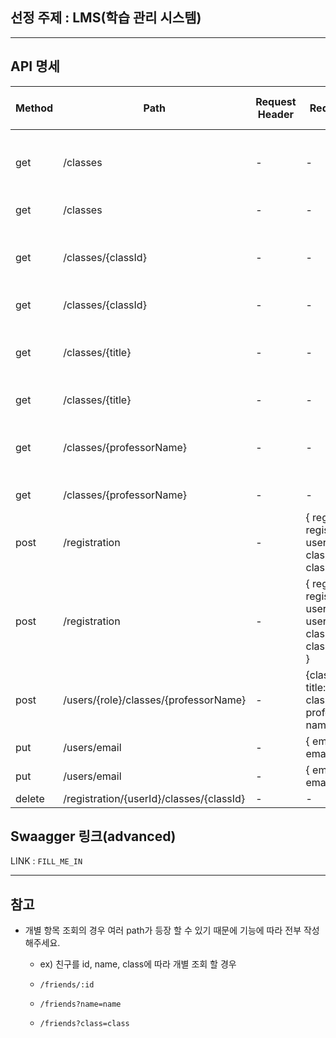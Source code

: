 ## 선정 주제 : LMS(학습 관리 시스템)  
---
## API 명세  
| Method | Path | Request Header | Request Body | Response Status Code | Response Body |  
| --- | --- | --- | --- | --- | --- |
| get | /classes | - | - | 200 ok | { classId: id, title: className, professorName: name } |   
| get | /classes | - | - | 400 bad request | - |  
| get | /classes/{classId} | - | - | 200 ok | { classId: id, title: className, professorName: name } |  
| get | /classes/{classId} | - | - | 400 bad request | - |  
| get | /classes/{title} | - | - | 200 ok | ( classId: id, title: className, professorName: name } |  
| get | /classes/{title} | - | - | 400 bad request | - |  
| get | /classes/{professorName} | - | - | 200 ok | ( classId: id, title: className, professorName: name } |  
| get | /classes/{professorName} | - | - | 400 bad request | - |  
| post | /registration | - | { registid: registration.id, userId: users.id, classId: classes.id } | 201 created | - |   
| post | /registration | - | { registid: registration.id, userId: users.userId, classId: classes.classId } | 400 bad request | - |  
| post | /users/{role}/classes/{professorName} | - | {classId: id, title: className, professorName: name | 201 created | - |   
| put | /users/email | - | { email: emailName } | 201 created | - |   
| put | /users/email | - | { email: emailName ) | 400 bad request | - |      
| delete | /registration/{userId}/classes/{classId} | - | - | 200 ok | - |     

## Swaagger 링크(advanced)  
LINK : `FILL_ME_IN`  

---

## 참고
- 개별 항목 조회의 경우 여러 path가 등장 할 수 있기 때문에 기능에 따라 전부 작성해주세요.
    - ex) 친구를 id, name, class에 따라 개별 조회 할 경우
        
    - `/friends/:id` 
    - `/friends?name=name`
    - `/friends?class=class`
